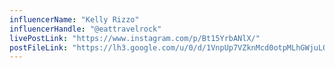 ```yaml
---
influencerName: "Kelly Rizzo"
influencerHandle: "@eattravelrock"
livePostLink: "https://www.instagram.com/p/Bt15YrbANlX/"
postFileLink: "https://lh3.google.com/u/0/d/1VnpUp7VZknMcd0otpMLhGWjuLOnlvN_C"
---
```


